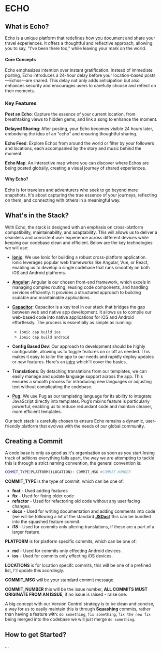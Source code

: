 # ECHO

## What is Echo?
Echo is a unique platform that redefines how you document and share your travel experiences. It offers a thoughtful and reflective approach, allowing you to say, "I've been there too," while leaving your mark on the world.

#### Core Concepts
Echo emphasizes intention over instant gratification. Instead of immediate posting, Echo introduces a 24-hour delay before your location-based posts—Echos—are shared. This delay not only adds anticipation but also enhances security and encourages users to carefully choose and reflect on their moments.

### Key Features
**Post an Echo**: Capture the essence of your current location, from breathtaking views to hidden gems, and link a song to enhance the moment.

**Delayed Sharing**: After posting, your Echo becomes visible 24 hours later, embodying the idea of an "echo" and ensuring thoughtful sharing.

**Echo Feed**: Explore Echos from around the world or filter by your followers and locations, each accompanied by the story and music behind the moment.

**Echo Map**: An interactive map where you can discover where Echos are being posted globally, creating a visual journey of shared experiences.

#### Why Echo?
Echo is for travelers and adventurers who seek to go beyond mere snapshots. It's about capturing the true essence of your journeys, reflecting on them, and connecting with others in a meaningful way.

## What's in the Stack?
With Echo, the stack is designed with an emphasis on cross-platform compatibility, maintainability, and adaptability. This will allows us to deliver a seamless and consistent user experience across different devices while keeping our codebase clean and efficient. Below are the key technologies we will use:

- [**Ionic**](https://ionicframework.com/): We use Ionic for building a robust cross-platform application. Ionic leverages popular web frameworks like Angular, Vue, or React, enabling us to develop a single codebase that runs smoothly on both iOS and Android platforms.

- [**Angular**](https://angular.dev/): Angular is our chosen front-end framework, which excels in managing complex routing, reusing code components, and handling services efficiently. It provides a structured approach to building scalable and maintainable applications.

- [**Capacitor**](https://capacitorjs.com/): Capacitor is a key tool in our stack that bridges the gap between web and native app development. It allows us to compile our web-based code into native applications for iOS and Android effortlessly. The process is essentially as simple as running:

    - `ionic cap build ios`
    - `ionic cap build android`

- **Config Based Dev**: Our approach to development should be highly configurable, allowing us to toggle features on or off as needed. This makes it easy to tailor the app to our needs and rapidly deploy updates or new features. Here's an [intro](https://medium.com/captech-corner/an-intro-to-configuration-driven-development-cdd-48a1c088baa9) which'll cover the basics.

- **Translations**: By detaching translations from our templates, we can easily manage and update language support across the app. This ensures a smooth process for introducing new languages or adjusting text without complicating the codebase.

- [**Pug**](https://pugjs.org/api/getting-started.html): We use Pug as our templating language for its ability to integrate JavaScript directly into templates. Pug’s mixins feature is particularly powerful, enabling us to reduce redundant code and maintain cleaner, more efficient templates.

Our tech stack is carefully chosen to ensure Echo remains a dynamic, user-friendly platform that evolves with the needs of our global community.

## Creating a Commit
A code base is only as good as it's organisation as soon as you start losing track of aditions everything falls apart, the way we are attempting to tackle this is through a strict naming convention, the general convention is:

```bash
COMMIT_TYPE[PLATFORM](LOCATION): COMMIT_MSG #COMMIT_NUMBER
```

**COMMIT_TYPE** is the type of commit, which can be one of:
  - **feat** - Used adding features
  - **fix** - Used for fixing older code
  - **refactor** - Used for refactoring old code without any user facing changes.
  - **docs** - Used for writing documentation and adding comments into code (we will be following a lot of the standard [**JSDoc**](https://jsdoc.app/conventions)) this can be bundled into the squashed feature commit.
  - **i18** - Used for commits only altering translations, if these are a part of a larger feature.

**PLATFORM** is for platform specific commits, which can be one of:
  - **md** - Used for commits only effecting Android devices.
  - **ios** - Used for commits only effecting iOS devices.

**LOCATIONS** is for location specifc commits, this will be one of a prefined list, I'll update this acordingly.

**COMMIT_MSG** will be your standard commit message.

**COMMIT_NUMBER** this will be the issue number, **ALL COMMITS MUST ORIGINATE FROM AN ISSUE**, if no issue is raised - raise one.

A big concept with our Version Control strategy is to be clean and concise, a way for us to easily maintain this is through [**Squashing**](https://medium.com/@flaviocopes/git-squashing-vs-not-squashing-af5009f47d9e#:~:text=Let's%20talk%20about%20squashing.,even%20squash%20commits%20at%20all%E2%80%9D%3F) commits, rather than having a feature with: `do something`, `fix something`, `fix the new fix` being merged into the codebase we will just merge `do something`.

## How to get Started?
...